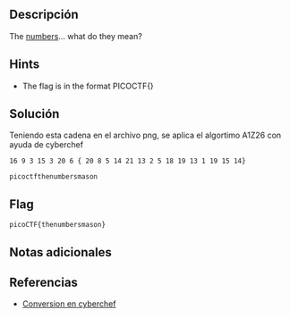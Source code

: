 ## Descripción
The [numbers](https://jupiter.challenges.picoctf.org/static/f209a32253affb6f547a585649ba4fda/the_numbers.png)... what do they mean?
## Hints
+ The flag is in the format PICOCTF{}

## Solución
Teniendo esta cadena en el archivo png, se aplica el algortimo A1Z26 con ayuda de cyberchef 
``` 
16 9 3 15 3 20 6 { 20 8 5 14 21 13 2 5 18 19 13 1 19 15 14}

```

``` 
picoctfthenumbersmason

```
## Flag
``` picoCTF{thenumbersmason} ```


## Notas adicionales




## Referencias
+ [Conversion en cyberchef](https://gchq.github.io/CyberChef/#recipe=A1Z26_Cipher_Decode('Space')&input=MTYgOSAzIDE1IDMgMjAgNiB7IDIwIDggNSAxNCAyMSAxMyAyMiA1IDE4IDE5IDEzIDEgMTkgMTUgMTR9Cg)
